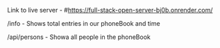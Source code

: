 Link to live server - #https://full-stack-open-server-bj0b.onrender.com/

/info - Shows total entries in our phoneBook and time

/api/persons - Showa all people in the phoneBook
